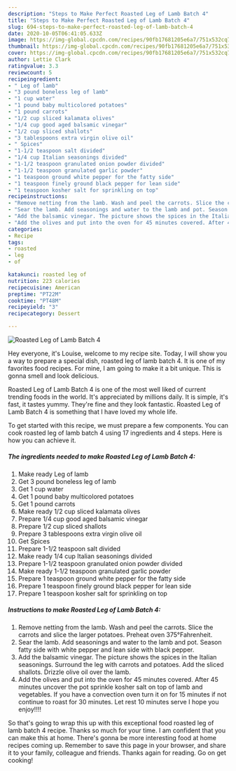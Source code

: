 ```yaml
---
description: "Steps to Make Perfect Roasted Leg of Lamb Batch 4"
title: "Steps to Make Perfect Roasted Leg of Lamb Batch 4"
slug: 694-steps-to-make-perfect-roasted-leg-of-lamb-batch-4
date: 2020-10-05T06:41:05.633Z
image: https://img-global.cpcdn.com/recipes/90fb17681205e6a7/751x532cq70/roasted-leg-of-lamb-batch-4-recipe-main-photo.jpg
thumbnail: https://img-global.cpcdn.com/recipes/90fb17681205e6a7/751x532cq70/roasted-leg-of-lamb-batch-4-recipe-main-photo.jpg
cover: https://img-global.cpcdn.com/recipes/90fb17681205e6a7/751x532cq70/roasted-leg-of-lamb-batch-4-recipe-main-photo.jpg
author: Lettie Clark
ratingvalue: 3.3
reviewcount: 5
recipeingredient:
- " Leg of lamb"
- "3 pound boneless leg of lamb"
- "1 cup water"
- "1 pound baby multicolored potatoes"
- "1 pound carrots"
- "1/2 cup sliced kalamata olives"
- "1/4 cup good aged balsamic vinegar"
- "1/2 cup sliced shallots"
- "3 tablespoons extra virgin olive oil"
- " Spices"
- "1-1/2 teaspoon salt divided"
- "1/4 cup Italian seasonings divided"
- "1-1/2 teaspoon granulated onion powder divided"
- "1-1/2 teaspoon granulated garlic powder"
- "1 teaspoon ground white pepper for the fatty side"
- "1 teaspoon finely ground black pepper for lean side"
- "1 teaspoon kosher salt for sprinkling on top"
recipeinstructions:
- "Remove netting from the lamb. Wash and peel the carrots. Slice the carrots and slice the larger potatoes. Preheat oven 375°Fahrenheit."
- "Sear the lamb. Add seasonings and water to the lamb and pot. Season fatty side with white pepper and lean side with black pepper."
- "Add the balsamic vinegar. The picture shows the spices in the Italian seasonings. Surround the leg with carrots and potatoes. Add the sliced shallots. Drizzle olive oil over the lamb."
- "Add the olives and put into the oven for 45 minutes covered. After 45 minutes uncover the pot sprinkle kosher salt on top of lamb and vegetables. If you have a convection oven turn it on for 15 minutes if not continue to roast for 30 minutes. Let rest 10 minutes serve I hope you enjoy!!!!"
categories:
- Recipe
tags:
- roasted
- leg
- of

katakunci: roasted leg of 
nutrition: 223 calories
recipecuisine: American
preptime: "PT22M"
cooktime: "PT48M"
recipeyield: "3"
recipecategory: Dessert

---
```



![Roasted Leg of Lamb Batch 4](https://img-global.cpcdn.com/recipes/90fb17681205e6a7/751x532cq70/roasted-leg-of-lamb-batch-4-recipe-main-photo.jpg)

Hey everyone, it's Louise, welcome to my recipe site. Today, I will show you a way to prepare a special dish, roasted leg of lamb batch 4. It is one of my favorites food recipes. For mine, I am going to make it a bit unique. This is gonna smell and look delicious.



Roasted Leg of Lamb Batch 4 is one of the most well liked of current trending foods in the world. It's appreciated by millions daily. It is simple, it's fast, it tastes yummy. They're fine and they look fantastic. Roasted Leg of Lamb Batch 4 is something that I have loved my whole life.


To get started with this recipe, we must prepare a few components. You can cook roasted leg of lamb batch 4 using 17 ingredients and 4 steps. Here is how you can achieve it.

<!--inarticleads1-->

##### The ingredients needed to make Roasted Leg of Lamb Batch 4:

1. Make ready  Leg of lamb
1. Get 3 pound boneless leg of lamb
1. Get 1 cup water
1. Get 1 pound baby multicolored potatoes
1. Get 1 pound carrots
1. Make ready 1/2 cup sliced kalamata olives
1. Prepare 1/4 cup good aged balsamic vinegar
1. Prepare 1/2 cup sliced shallots
1. Prepare 3 tablespoons extra virgin olive oil
1. Get  Spices
1. Prepare 1-1/2 teaspoon salt divided
1. Make ready 1/4 cup Italian seasonings divided
1. Prepare 1-1/2 teaspoon granulated onion powder divided
1. Make ready 1-1/2 teaspoon granulated garlic powder
1. Prepare 1 teaspoon ground white pepper for the fatty side
1. Prepare 1 teaspoon finely ground black pepper for lean side
1. Prepare 1 teaspoon kosher salt for sprinkling on top




<!--inarticleads2-->

##### Instructions to make Roasted Leg of Lamb Batch 4:

1. Remove netting from the lamb. Wash and peel the carrots. Slice the carrots and slice the larger potatoes. Preheat oven 375°Fahrenheit.
1. Sear the lamb. Add seasonings and water to the lamb and pot. Season fatty side with white pepper and lean side with black pepper.
1. Add the balsamic vinegar. The picture shows the spices in the Italian seasonings. Surround the leg with carrots and potatoes. Add the sliced shallots. Drizzle olive oil over the lamb.
1. Add the olives and put into the oven for 45 minutes covered. After 45 minutes uncover the pot sprinkle kosher salt on top of lamb and vegetables. If you have a convection oven turn it on for 15 minutes if not continue to roast for 30 minutes. Let rest 10 minutes serve I hope you enjoy!!!!




So that's going to wrap this up with this exceptional food roasted leg of lamb batch 4 recipe. Thanks so much for your time. I am confident that you can make this at home. There's gonna be more interesting food at home recipes coming up. Remember to save this page in your browser, and share it to your family, colleague and friends. Thanks again for reading. Go on get cooking!
